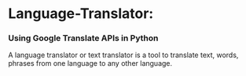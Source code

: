 # Language-Translator:
### Using Google Translate APIs in Python

A language translator or text translator is a tool to translate text, words, 
phrases from one language to any other language.
